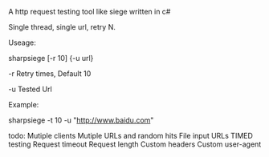 ﻿A http request testing tool like siege written in c#

Single thread, single url, retry N.

Useage:

sharpsiege [-r 10] {-u url}

-r Retry times, Default 10

-u Tested Url

Example:

sharpsiege -t 10 -u "http://www.baidu.com"

todo:
Mutiple clients
Mutiple URLs and random hits
File input URLs
TIMED testing
Request timeout
Request length
Custom headers
Custom user-agent